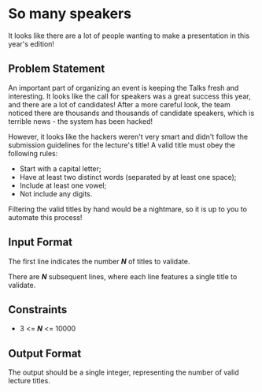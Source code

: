 # So many speakers

It looks like there are a lot of people wanting to make a presentation in this year's edition!

## Problem Statement

An important part of organizing an event is keeping the Talks fresh and interesting. It looks like the call for speakers was a great success this year, and there are a lot of candidates! After a more careful look, the team noticed there are thousands and thousands of candidate speakers, which is terrible news - the system has been hacked!

However, it looks like the hackers weren't very smart and didn't follow the submission guidelines for the lecture's title! A valid title must obey the following rules:

- Start with a capital letter;
- Have at least two distinct words (separated by at least one space);
- Include at least one vowel;
- Not include any digits.

Filtering the valid titles by hand would be a nightmare, so it is up to you to automate this process!

## Input Format

The first line indicates the number ***N*** of titles to validate.

There are ***N*** subsequent lines, where each line features a single title to validate.

## Constraints

- 3 <= ***N*** <= 10000

## Output Format

The output should be a single integer, representing the number of valid lecture titles.
